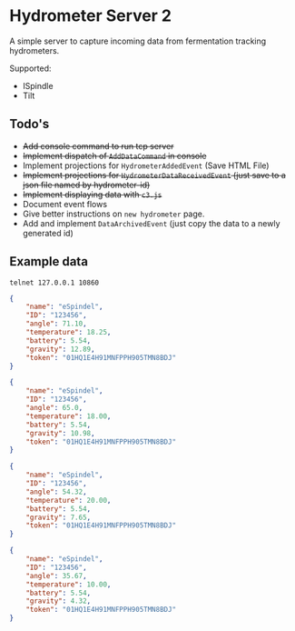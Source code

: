 # Hydrometer Server 2

A simple server to capture incoming data from fermentation tracking hydrometers.

Supported:

- ISpindle
- Tilt

## Todo's

- ~~Add console command to run tcp server~~
- ~~Implement dispatch of `AddDataCommand` in console~~
- Implement projections for `HydrometerAddedEvent` (Save HTML File)
- ~~Implement projections for `HydrometerDataReceivedEvent` (just save to a json file named by hydrometer-id)~~
- ~~Implement displaying data with `c3.js`~~
- Document event flows
- Give better instructions on `new hydrometer` page.
- Add and implement `DataArchivedEvent` (just copy the data to a newly generated id)

## Example data

`telnet 127.0.0.1 10860`

```json
{
    "name": "eSpindel",
    "ID": "123456",
    "angle": 71.10,
    "temperature": 18.25,
    "battery": 5.54,
    "gravity": 12.89,
    "token": "01HQ1E4H91MNFPPH905TMN8BDJ"
}
```

```json
{
    "name": "eSpindel",
    "ID": "123456",
    "angle": 65.0,
    "temperature": 18.00,
    "battery": 5.54,
    "gravity": 10.98,
    "token": "01HQ1E4H91MNFPPH905TMN8BDJ"
}
```

```json
{
    "name": "eSpindel",
    "ID": "123456",
    "angle": 54.32,
    "temperature": 20.00,
    "battery": 5.54,
    "gravity": 7.65,
    "token": "01HQ1E4H91MNFPPH905TMN8BDJ"
}
```

```json
{
    "name": "eSpindel",
    "ID": "123456",
    "angle": 35.67,
    "temperature": 10.00,
    "battery": 5.54,
    "gravity": 4.32,
    "token": "01HQ1E4H91MNFPPH905TMN8BDJ"
}
```
